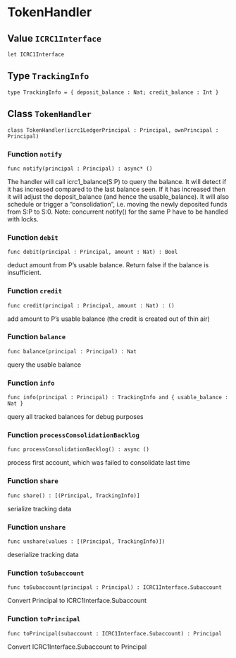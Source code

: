 # TokenHandler

## Value `ICRC1Interface`
``` motoko
let ICRC1Interface
```


## Type `TrackingInfo`
``` motoko
type TrackingInfo = { deposit_balance : Nat; credit_balance : Int }
```


## Class `TokenHandler`

``` motoko
class TokenHandler(icrc1LedgerPrincipal : Principal, ownPrincipal : Principal)
```


### Function `notify`
``` motoko
func notify(principal : Principal) : async* ()
```

The handler will call icrc1_balance(S:P) to query the balance. It will detect if it has increased compared
to the last balance seen. If it has increased then it will adjust the deposit_balance (and hence the usable_balance).
It will also schedule or trigger a “consolidation”, i.e. moving the newly deposited funds from S:P to S:0.
Note: concurrent notify() for the same P have to be handled with locks.


### Function `debit`
``` motoko
func debit(principal : Principal, amount : Nat) : Bool
```

deduct amount from P’s usable balance. Return false if the balance is insufficient.


### Function `credit`
``` motoko
func credit(principal : Principal, amount : Nat) : ()
```

 add amount to P’s usable balance (the credit is created out of thin air)


### Function `balance`
``` motoko
func balance(principal : Principal) : Nat
```

query the usable balance


### Function `info`
``` motoko
func info(principal : Principal) : TrackingInfo and { usable_balance : Nat }
```

query all tracked balances for debug purposes


### Function `processConsolidationBacklog`
``` motoko
func processConsolidationBacklog() : async ()
```

process first account, which was failed to consolidate last time


### Function `share`
``` motoko
func share() : [(Principal, TrackingInfo)]
```

serialize tracking data


### Function `unshare`
``` motoko
func unshare(values : [(Principal, TrackingInfo)])
```

deserialize tracking data


### Function `toSubaccount`
``` motoko
func toSubaccount(principal : Principal) : ICRC1Interface.Subaccount
```

Convert Principal to ICRC1Interface.Subaccount


### Function `toPrincipal`
``` motoko
func toPrincipal(subaccount : ICRC1Interface.Subaccount) : Principal
```

Convert ICRC1Interface.Subaccount to Principal
